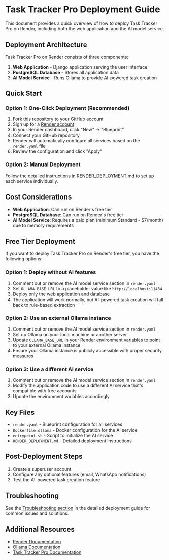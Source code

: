# Task Tracker Pro Deployment Guide

This document provides a quick overview of how to deploy Task Tracker Pro on Render, including both the web application and the AI model service.

## Deployment Architecture

Task Tracker Pro on Render consists of three components:

1. **Web Application** - Django application serving the user interface
2. **PostgreSQL Database** - Stores all application data
3. **AI Model Service** - Runs Ollama to provide AI-powered task creation

## Quick Start

### Option 1: One-Click Deployment (Recommended)

1. Fork this repository to your GitHub account
2. Sign up for a [Render account](https://render.com/)
3. In your Render dashboard, click "New" → "Blueprint"
4. Connect your GitHub repository
5. Render will automatically configure all services based on the `render.yaml` file
6. Review the configuration and click "Apply"

### Option 2: Manual Deployment

Follow the detailed instructions in [RENDER_DEPLOYMENT.md](RENDER_DEPLOYMENT.md) to set up each service individually.

## Cost Considerations

- **Web Application**: Can run on Render's free tier
- **PostgreSQL Database**: Can run on Render's free tier
- **AI Model Service**: Requires a paid plan (minimum Standard - $7/month) due to memory requirements

## Free Tier Deployment

If you want to deploy Task Tracker Pro on Render's free tier, you have the following options:

### Option 1: Deploy without AI features

1. Comment out or remove the AI model service section in `render.yaml`
2. Set `OLLAMA_BASE_URL` to a placeholder value like `http://localhost:11434`
3. Deploy only the web application and database
4. The application will work normally, but AI-powered task creation will fall back to rule-based extraction

### Option 2: Use an external Ollama instance

1. Comment out or remove the AI model service section in `render.yaml`
2. Set up Ollama on your local machine or another server
3. Update `OLLAMA_BASE_URL` in your Render environment variables to point to your external Ollama instance
4. Ensure your Ollama instance is publicly accessible with proper security measures

### Option 3: Use a different AI service

1. Comment out or remove the AI model service section in `render.yaml`
2. Modify the application code to use a different AI service that's compatible with free accounts
3. Update the environment variables accordingly

## Key Files

- `render.yaml` - Blueprint configuration for all services
- `Dockerfile.ollama` - Docker configuration for the AI service
- `entrypoint.sh` - Script to initialize the AI service
- `RENDER_DEPLOYMENT.md` - Detailed deployment instructions

## Post-Deployment Steps

1. Create a superuser account
2. Configure any optional features (email, WhatsApp notifications)
3. Test the AI-powered task creation feature

## Troubleshooting

See the [Troubleshooting section](RENDER_DEPLOYMENT.md#troubleshooting) in the detailed deployment guide for common issues and solutions.

## Additional Resources

- [Render Documentation](https://render.com/docs)
- [Ollama Documentation](https://github.com/ollama/ollama)
- [Task Tracker Pro Documentation](README.md)
